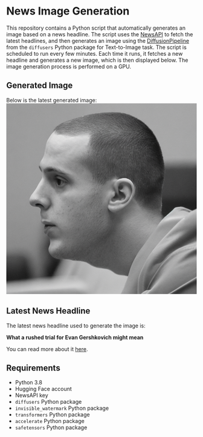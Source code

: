 # News Image Generation
This repository contains a Python script that automatically generates an image based on a news headline. The script uses the [NewsAPI](https://newsapi.org/) to fetch the latest headlines, and then generates an image using the [DiffusionPipeline](https://github.com/huggingface/diffusers) from the `diffusers` Python package for Text-to-Image task.
The script is scheduled to run every few minutes. Each time it runs, it fetches a new headline and generates a new image, which is then displayed below. The image generation process is performed on a GPU.

## Generated Image
Below is the latest generated image:
![Generated Image](image.png)

## Latest News Headline
The latest news headline used to generate the image is:

**What a rushed trial for Evan Gershkovich might mean**

You can read more about it [here](https://news.google.com/rss/articles/CBMiaWh0dHBzOi8vd3d3LnBvbGl0aWNvLmV1L2FydGljbGUvcnVzaGVkLXRyaWFsLWV2YW4tZ2Vyc2hrb3ZpY2gtZXNwaW9uYWdlLWpvdXJuYWxpc3QtcnVzc2lhLWtyZW1saW4tZ3VpbHR5L9IBAA?oc=5).

## Requirements
- Python 3.8
- Hugging Face account
- NewsAPI key
- `diffusers` Python package
- `invisible_watermark` Python package
- `transformers` Python package
- `accelerate` Python package
- `safetensors` Python package
